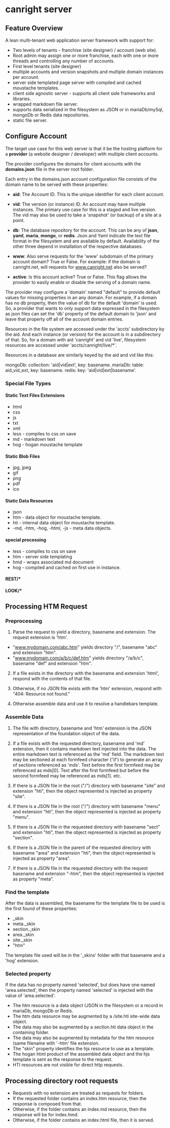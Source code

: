 # canright server

## Feature Overview

A lean multi-tenant web application server framework with support for:

- Two levels of tenants - franchise (site designer) / account (web site).
- Root admin may assign one or more franchise, each with one or more threads and controlling any number of accounts.
- First level tenants (site designer)
- multiple accounts and version snapshots and multiple domain instances per account.
- server side templated page server with compiled and cached moustache templates.
- client side agnostic server - supports all client side frameworks and libraries.
- wrapped markdown file server.
- supports data serialized in the filesystem as JSON or in mariaDb/mySql, mongoDb or Redis data repositories.
- static file server.

## Configure Account

The target use case for this web server is that it be the hosting platform for a **provider** (a website designer / developer) with multiple client accounts.

The provider configures the domains for client accounts with the **domains.json** file in the server root folder.

Each entry in the domains.json account configuration file consists of the domain name to be served with these properties:

- **aid**: The Account ID.  This is the unique identifier for each client account.

- **vid**: The version (or instance) ID.  An account may have multiple instances.  The primary use case for this is a staged and live version.  The vid may also be used to take a 'snapshot' (or backup) of a site at a point.

- **db**: The database repository for the account.  This can be any of **json**, **yaml**, **maria**, **mongo**, or **redis**.  Json and Yaml indicate the text file format in the filesystem and are available by default.  Availability of the other three depend in installation of the respective databases.

- **www**: Also serve requests for the 'www' subdomain of the primary account domain?  True or False.  For example: if the domain is canright.net, will requests for www.canright.net also be served?

- **active**: Is this account active?  True or False.  This flag allows the provider to easily enable or disable the serving of a domain name.

The provider may configure a 'domain' named "default" to provide default values for missing properties in an any domain.  For example, if a domain has no db property, then the value of db for the default 'domain' is used.  So, a provider that wants to only support data expressed in the filesystem as json files can set the 'db' property of the default domain to 'json' and leave that property off all of the account domain entries.

Resources in the file system are accessed under the 'accts' subdirectory by the aid.  And each instance (or version) for the account is in a subdirectory of that.  So, for a domain with aid 'canright' and vid 'live', filesystem resources are accessed under 'accts/canright/live/*'.

Resources in a database are similarly keyed by the aid and vid like this:

mongoDb: collection: 'aid|vid|ext', key: basename.
mariaDb: table: aid_vid_ext, key: basename.
redis:   key: 'aid|vid|ext|basename'.

### Special File Types

#### Static Text Files Extensions

- html
- css
- js
- txt
- xml
- less - compiles to css on save
- md - markdown text
- hog - hogan moustache template

#### Static Blob Files

- jpg, jpeg
- gif
- png
- pdf
- ico

#### Static Data Resources

- json
- htm - data object for moustache template.
- hti - internal data object for moustache template.
- -md, -htm, -hog, -html, -js - meta data objects.

#### special processing

- less - compiles to css on save
- htm - server side templating
- hmd - wraps associated md document
- hog - compiled and cached on first use in instance.

#### REST/*

#### LOOK/*

## Processing HTM Request

### Preprocessing

1. Parse the request to yield a directory, basename and extension.  The request extension is 'htm'.

  - "www.mydomain.com/abc.htm" yields directory "/", basename "abc" and extension "htm".
  - "www.mydomain.com/a/b/c/def.htm" yields directory "/a/b/c", basename "def" and extension "htm".
   
2. If a file exists in the directory with the basename and extension 'html', respond with the contents of that file.

3. Otherwise, if no JSON file exists with the 'htm' extension, respond with "404: Resource not found."

4. Otherwise assemble data and use it to resolve a handlebars template.

### Assemble Data

1.  The file with directory, basename and 'htm' extension is the JSON representation of the foundation object of the data.

2.  If a file exists with the requested directory, basename and 'md' extension, then it contains markdown text injected into the data.   The entire markdown text is referenced as the 'md' field.  The markdown text may be sectioned at each formfeed character ('\f') to generate an array of sections referenced as 'mds'.  Text before the first formfeed may be referenced as mds[0].  Text after the first formfeed but before the second formfeed may be referenced as mds[1]. etc.

3.  If there is a JSON file in the root ("/") directory with basename "site" and extension "hti", then the object represented is injected as property "site".

4.  If there is a JSON file in the root ("/") directory with basename "menu" and extension "hti", then the object represented is injected as property "menu".

5.  If there is a JSON file in the requested directory with basename "sect" and extension "hti", then the object represented is injected as property "section".

6.  If there is a JSON file in the parent of the requested directory with basename "area" and extension "hti", then the object represented is injected as property "area".

7.  If there is a JSON file in the requested directory with the request  basename and extension "-htm", then the object represented is injected as property "meta".

### Find the template

After the data is assembled, the basename for the template file to be used is the first found of these properties:

- _skin
- meta._skin
- section._skin
- area._skin
- site._skin
- "htm"

The template file used will be in the '_skins' folder with that basename and a 'hog' extension.

### Selected property

If the data has no property named 'selected', but does have one named 'area.selected', then the property named 'selected' is injected with the value of 'area.selected'.

- The htm resource is a data object (JSON in the filesystem or a record in mariaDb, mongoDb or Redis.
- The htm data resource may be augmented by a /site.hti site-wide data object.
- The data may also be augmented by a section.hti data object in the containing folder.
- The data may also be augmented by metadata for the htm resource (same filename with '-htm' file extension.
- The "skin" property identifies the hjs resource to use as a template.
- The hogan html product of the assembled data object and the hjs template is sent as the response to the request.
- HTI resources are not visible for direct http requests.

## Processing directory root requests

- Requests with no extension are treated as requests for folders.
- If the requested folder contains an index.htm resource, then the response is composed from that.
- Otherwise, if the folder contains an index.md resource, then the response will be for index.hmd.
- Otherwise, if the folder contains an index.html file, then it is served.

